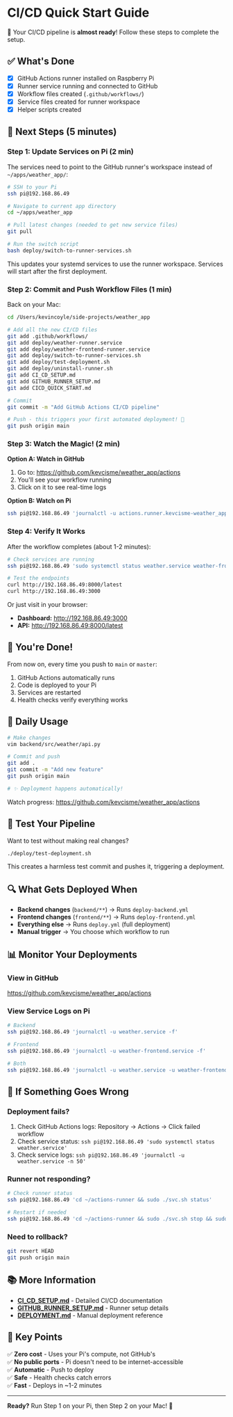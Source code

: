 # CI/CD Quick Start Guide

🎉 Your CI/CD pipeline is **almost ready**! Follow these steps to complete the setup.

## ✅ What's Done

- [x] GitHub Actions runner installed on Raspberry Pi
- [x] Runner service running and connected to GitHub
- [x] Workflow files created (`.github/workflows/`)
- [x] Service files created for runner workspace
- [x] Helper scripts created

## 🚀 Next Steps (5 minutes)

### Step 1: Update Services on Pi (2 min)

The services need to point to the GitHub runner's workspace instead of `~/apps/weather_app/`:

```bash
# SSH to your Pi
ssh pi@192.168.86.49

# Navigate to current app directory
cd ~/apps/weather_app

# Pull latest changes (needed to get new service files)
git pull

# Run the switch script
bash deploy/switch-to-runner-services.sh
```

This updates your systemd services to use the runner workspace. Services will start after the first deployment.

### Step 2: Commit and Push Workflow Files (1 min)

Back on your Mac:

```bash
cd /Users/kevincoyle/side-projects/weather_app

# Add all the new CI/CD files
git add .github/workflows/
git add deploy/weather-runner.service
git add deploy/weather-frontend-runner.service
git add deploy/switch-to-runner-services.sh
git add deploy/test-deployment.sh
git add deploy/uninstall-runner.sh
git add CI_CD_SETUP.md
git add GITHUB_RUNNER_SETUP.md
git add CICD_QUICK_START.md

# Commit
git commit -m "Add GitHub Actions CI/CD pipeline"

# Push - this triggers your first automated deployment! 🚀
git push origin main
```

### Step 3: Watch the Magic! (2 min)

**Option A: Watch in GitHub**
1. Go to: https://github.com/kevcisme/weather_app/actions
2. You'll see your workflow running
3. Click on it to see real-time logs

**Option B: Watch on Pi**
```bash
ssh pi@192.168.86.49 'journalctl -u actions.runner.kevcisme-weather_app.pi-weather-station.service -f'
```

### Step 4: Verify It Works

After the workflow completes (about 1-2 minutes):

```bash
# Check services are running
ssh pi@192.168.86.49 'sudo systemctl status weather.service weather-frontend.service'

# Test the endpoints
curl http://192.168.86.49:8000/latest
curl http://192.168.86.49:3000
```

Or just visit in your browser:
- **Dashboard:** http://192.168.86.49:3000
- **API:** http://192.168.86.49:8000/latest

## 🎉 You're Done!

From now on, every time you push to `main` or `master`:
1. GitHub Actions automatically runs
2. Code is deployed to your Pi
3. Services are restarted
4. Health checks verify everything works

## 📝 Daily Usage

```bash
# Make changes
vim backend/src/weather/api.py

# Commit and push
git add .
git commit -m "Add new feature"
git push origin main

# ✨ Deployment happens automatically!
```

Watch progress: https://github.com/kevcisme/weather_app/actions

## 🧪 Test Your Pipeline

Want to test without making real changes?

```bash
./deploy/test-deployment.sh
```

This creates a harmless test commit and pushes it, triggering a deployment.

## 🔍 What Gets Deployed When

- **Backend changes** (`backend/**`) → Runs `deploy-backend.yml`
- **Frontend changes** (`frontend/**`) → Runs `deploy-frontend.yml`  
- **Everything else** → Runs `deploy.yml` (full deployment)
- **Manual trigger** → You choose which workflow to run

## 📊 Monitor Your Deployments

### View in GitHub
https://github.com/kevcisme/weather_app/actions

### View Service Logs on Pi
```bash
# Backend
ssh pi@192.168.86.49 'journalctl -u weather.service -f'

# Frontend
ssh pi@192.168.86.49 'journalctl -u weather-frontend.service -f'

# Both
ssh pi@192.168.86.49 'journalctl -u weather.service -u weather-frontend.service -f'
```

## 🐛 If Something Goes Wrong

### Deployment fails?
1. Check GitHub Actions logs: Repository → Actions → Click failed workflow
2. Check service status: `ssh pi@192.168.86.49 'sudo systemctl status weather.service'`
3. Check service logs: `ssh pi@192.168.86.49 'journalctl -u weather.service -n 50'`

### Runner not responding?
```bash
# Check runner status
ssh pi@192.168.86.49 'cd ~/actions-runner && sudo ./svc.sh status'

# Restart if needed
ssh pi@192.168.86.49 'cd ~/actions-runner && sudo ./svc.sh stop && sudo ./svc.sh start'
```

### Need to rollback?
```bash
git revert HEAD
git push origin main
```

## 📚 More Information

- **[CI_CD_SETUP.md](CI_CD_SETUP.md)** - Detailed CI/CD documentation
- **[GITHUB_RUNNER_SETUP.md](GITHUB_RUNNER_SETUP.md)** - Runner setup details
- **[DEPLOYMENT.md](DEPLOYMENT.md)** - Manual deployment reference

## 🎯 Key Points

✅ **Zero cost** - Uses your Pi's compute, not GitHub's  
✅ **No public ports** - Pi doesn't need to be internet-accessible  
✅ **Automatic** - Push to deploy  
✅ **Safe** - Health checks catch errors  
✅ **Fast** - Deploys in ~1-2 minutes  

---

**Ready?** Run Step 1 on your Pi, then Step 2 on your Mac! 🚀

